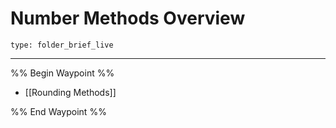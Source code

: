 # Number Methods Overview
 
```ccard
type: folder_brief_live
```
 
---

%% Begin Waypoint %%
- [[Rounding Methods]]

%% End Waypoint %%